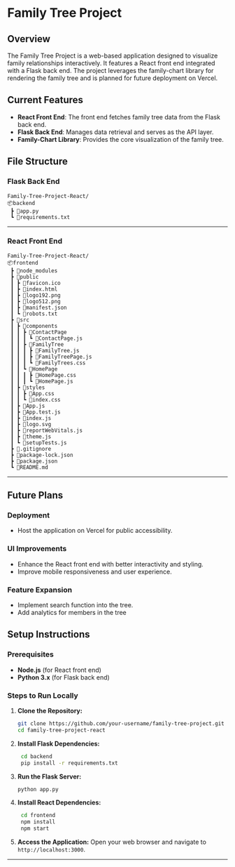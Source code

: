 # Family Tree Project

## Overview

The Family Tree Project is a web-based application designed to visualize family relationships interactively. It features a React front end integrated with a Flask back end. The project leverages the family-chart library for rendering the family tree and is planned for future deployment on Vercel.

## Current Features

- **React Front End**: The front end fetches family tree data from the Flask back end.
- **Flask Back End**: Manages data retrieval and serves as the API layer.
- **Family-Chart Library**: Provides the core visualization of the family tree.

## **File Structure**

### Flask Back End

```
Family-Tree-Project-React/
📦backend
 ┣ 📜app.py
 ┗ 📜requirements.txt         

```

---

### React Front End
```
Family-Tree-Project-React/
📦frontend
 ┣ 📂node_modules
 ┣ 📂public
 ┃ ┣ 📜favicon.ico
 ┃ ┣ 📜index.html
 ┃ ┣ 📜logo192.png
 ┃ ┣ 📜logo512.png
 ┃ ┣ 📜manifest.json
 ┃ ┗ 📜robots.txt
 ┣ 📂src
 ┃ ┣ 📂components
 ┃ ┃ ┣ 📂ContactPage
 ┃ ┃ ┃ ┗ 📜ContactPage.js
 ┃ ┃ ┣ 📂FamilyTree
 ┃ ┃ ┃ ┣ 📜FamilyTree.js
 ┃ ┃ ┃ ┣ 📜FamilyTreePage.js
 ┃ ┃ ┃ ┗ 📜FamilyTrees.css
 ┃ ┃ ┗ 📂HomePage
 ┃ ┃ ┃ ┣ 📜HomePage.css
 ┃ ┃ ┃ ┗ 📜HomePage.js
 ┃ ┣ 📂styles
 ┃ ┃ ┣ 📜App.css
 ┃ ┃ ┗ 📜index.css
 ┃ ┣ 📜App.js
 ┃ ┣ 📜App.test.js
 ┃ ┣ 📜index.js
 ┃ ┣ 📜logo.svg
 ┃ ┣ 📜reportWebVitals.js
 ┃ ┣ 📜theme.js
 ┃ ┗ 📜setupTests.js
 ┣ 📜.gitignore
 ┣ 📜package-lock.json
 ┣ 📜package.json
 ┗ 📜README.md

```

---


## Future Plans

### Deployment
- Host the application on Vercel for public accessibility.

### UI Improvements
- Enhance the React front end with better interactivity and styling.
- Improve mobile responsiveness and user experience.

### Feature Expansion
- Implement search function into the tree.
- Add analytics for members in the tree

## Setup Instructions

### Prerequisites

- **Node.js** (for React front end)
- **Python 3.x** (for Flask back end)

### **Steps to Run Locally**
1. **Clone the Repository:**
   ```bash
   git clone https://github.com/your-username/family-tree-project.git
   cd family-tree-project-react
   ```

2. **Install Flask Dependencies:**
   ```bash
    cd backend
    pip install -r requirements.txt
   ```

3. **Run the Flask Server:**
   ```bash
   python app.py
   ```

2. **Install React Dependencies:**
   ```bash
    cd frontend
    npm install
    npm start
   ```

4. **Access the Application:**
   Open your web browser and navigate to `http://localhost:3000`.

---
